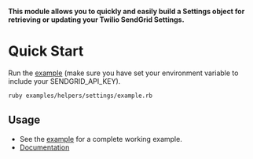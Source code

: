 **This module allows you to quickly and easily build a Settings object for retrieving or updating your Twilio SendGrid Settings.**

# Quick Start

Run the [example](https://github.com/sendgrid/sendgrid-ruby/tree/master/examples/helpers/settings) (make sure you have set your environment variable to include your SENDGRID_API_KEY).

```bash
ruby examples/helpers/settings/example.rb
```

## Usage

- See the [example](https://github.com/sendgrid/sendgrid-ruby/tree/master/examples/helpers/settings) for a complete working example.
- [Documentation](https://sendgrid.com/docs/API_Reference/Web_API_v3/Settings/index.html)
